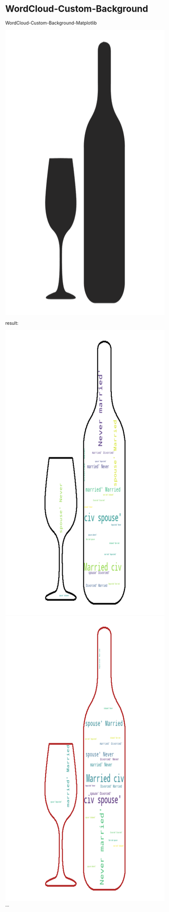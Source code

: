 # WordCloud-Custom-Background
WordCloud-Custom-Background-Matplotlib


<img src="wine_mask.png" width="720" height="900">

result:

<img src="wine-1.png" width="720" height="900">
<img src="wine.png" width="720" height="900">
...
